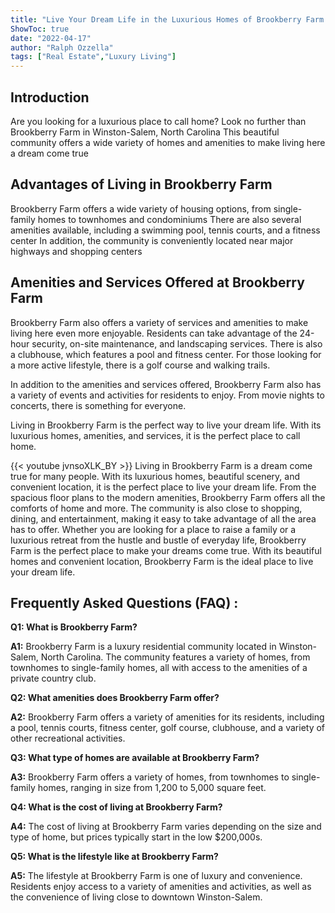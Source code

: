 ```yaml
---
title: "Live Your Dream Life in the Luxurious Homes of Brookberry Farm!"
ShowToc: true 
date: "2022-04-17"
author: "Ralph Ozzella" 
tags: ["Real Estate","Luxury Living"]
---
```

## Introduction
Are you looking for a luxurious place to call home? Look no further than Brookberry Farm in Winston-Salem, North Carolina This beautiful community offers a wide variety of homes and amenities to make living here a dream come true

## Advantages of Living in Brookberry Farm
Brookberry Farm offers a wide variety of housing options, from single-family homes to townhomes and condominiums There are also several amenities available, including a swimming pool, tennis courts, and a fitness center In addition, the community is conveniently located near major highways and shopping centers

## Amenities and Services Offered at Brookberry Farm
Brookberry Farm also offers a variety of services and amenities to make living here even more enjoyable. Residents can take advantage of the 24-hour security, on-site maintenance, and landscaping services. There is also a clubhouse, which features a pool and fitness center. For those looking for a more active lifestyle, there is a golf course and walking trails.

In addition to the amenities and services offered, Brookberry Farm also has a variety of events and activities for residents to enjoy. From movie nights to concerts, there is something for everyone.

Living in Brookberry Farm is the perfect way to live your dream life. With its luxurious homes, amenities, and services, it is the perfect place to call home.

{{< youtube jvnsoXLK_BY >}} 
Living in Brookberry Farm is a dream come true for many people. With its luxurious homes, beautiful scenery, and convenient location, it is the perfect place to live your dream life. From the spacious floor plans to the modern amenities, Brookberry Farm offers all the comforts of home and more. The community is also close to shopping, dining, and entertainment, making it easy to take advantage of all the area has to offer. Whether you are looking for a place to raise a family or a luxurious retreat from the hustle and bustle of everyday life, Brookberry Farm is the perfect place to make your dreams come true. With its beautiful homes and convenient location, Brookberry Farm is the ideal place to live your dream life.

## Frequently Asked Questions (FAQ) :
**Q1: What is Brookberry Farm?**

**A1:** Brookberry Farm is a luxury residential community located in Winston-Salem, North Carolina. The community features a variety of homes, from townhomes to single-family homes, all with access to the amenities of a private country club. 

**Q2: What amenities does Brookberry Farm offer?**

**A2:** Brookberry Farm offers a variety of amenities for its residents, including a pool, tennis courts, fitness center, golf course, clubhouse, and a variety of other recreational activities. 

**Q3: What type of homes are available at Brookberry Farm?**

**A3:** Brookberry Farm offers a variety of homes, from townhomes to single-family homes, ranging in size from 1,200 to 5,000 square feet. 

**Q4: What is the cost of living at Brookberry Farm?**

**A4:** The cost of living at Brookberry Farm varies depending on the size and type of home, but prices typically start in the low $200,000s. 

**Q5: What is the lifestyle like at Brookberry Farm?**

**A5:** The lifestyle at Brookberry Farm is one of luxury and convenience. Residents enjoy access to a variety of amenities and activities, as well as the convenience of living close to downtown Winston-Salem.



